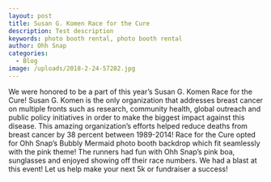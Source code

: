 ```yaml
---
layout: post
title: Susan G. Komen Race for the Cure
description: Test description
keywords: photo booth rental, photo booth rental
author: Ohh Snap
categories:
  - Blog
image: /uploads/2018-2-24-57282.jpg
---
```

We were honored to be a part of this year’s Susan G. Komen Race for the Cure\! Susan G. Komen is the only organization that addresses breast cancer on multiple fronts such as research, community health, global outreach and public policy initiatives in order to make the biggest impact against this disease. This amazing organization’s efforts helped reduce deaths from breast cancer by 38 percent between 1989-2014\! Race for the Cure opted for Ohh Snap’s Bubbly Mermaid photo booth backdrop which fit seamlessly with the pink theme\! The runners had fun with Ohh Snap’s pink boa, sunglasses and enjoyed showing off their race numbers. We had a blast at this event\! Let us help make your next 5k or fundraiser a success\!